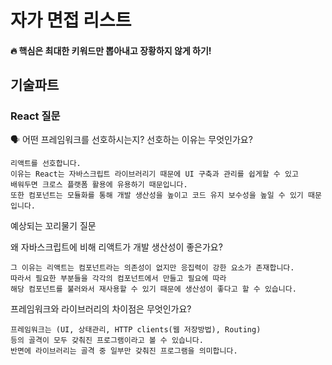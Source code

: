 # 자가 면접 리스트

#### 🔥 핵심은 최대한 키워드만 뽑아내고 장황하지 않게 하기!

## 기술파트

### React 질문

🗣️ 어떤 프레임워크를 선호하시는지? 선호하는 이유는 무엇인가요?

```
리액트를 선호합니다.
이유는 React는 자바스크립트 라이브러리기 때문에 UI 구축과 관리를 쉽게할 수 있고
배워두면 크로스 플랫폼 활용에 유용하기 때문입니다.
또한 컴포넌트는 모듈화를 통해 개발 생산성을 높이고 코드 유지 보수성을 높일 수 있기 때문입니다.
```

예상되는 꼬리물기 질문

왜 자바스크립트에 비해 리액트가 개발 생산성이 좋은가요?

```
그 이유는 리액트는 컴포넌트라는 의존성이 없지만 응집력이 강한 요소가 존재합니다.
따라서 필요한 부분들을 각각의 컴포넌트에서 만들고 필요에 따라
해당 컴포넌트를 불러와서 재사용할 수 있기 때문에 생산성이 좋다고 할 수 있습니다.
```

프레임워크와 라이브러리의 차이점은 무엇인가요?

```
프레임워크는 (UI, 상태관리, HTTP clients(웹 저장방법), Routing)
등의 골격이 모두 갖춰진 프로그램이라고 볼 수 있습니다.
반면에 라이브러리는 골격 중 일부만 갖춰진 프로그램을 의미합니다.
```
